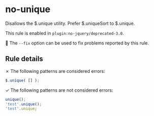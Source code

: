 # no-unique

Disallows the $.unique utility. Prefer $.uniqueSort to $.unique.

This rule is enabled in `plugin:no-jquery/deprecated-3.0`.

🔧 The `--fix` option can be used to fix problems reported by this rule.

## Rule details

✗ The following patterns are considered errors:
```js
$.unique( [] );
```

✓ The following patterns are not considered errors:
```js
unique();
'test'.unique();
'test'.unique;
```
